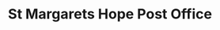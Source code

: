 ---
title: "St Margarets Hope Post Office"
url: /orkney/st-margarets-hope-post-office/
shop: convenience
---
